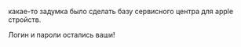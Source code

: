 какае-то задумка было сделать базу сервисного центра для apple стройств.

Логин и пароли остались ваши! 
